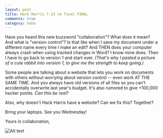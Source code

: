 ```yaml
---
layout: post
title: Hack Harris 7.23 v4 final FINAL
comments: true
category: haha
---
```


Have you heard this new buzzword "collaboration"? What does it mean? And what is "version control"? Is that like when I save my document under a different name every time I make an edit? And THEN does your computer always crash when using tracked changes in Word? I know mine does. Then I have to go back to version 1 and start over. *(That's why I pasted a picture of a cute rabbit into version 1, to give me the strength to keep going.)*

Some people are talking about a website that lets you work on documents with others without worrying about version control -- even work AT THE SAME TIME. And you always have old versions of all files so you can't accidentally overwrite last year's budget. It's also rumored to give +100,000 hacker points. *Can this be real?*

Also, why doesn't Hack Harris have a website? Can we fix this? Together?

Bring your laptops. See you Wednesday!

Yours in collaboration,

![Alt text](http://www.averagemarrieddad.com/wp-content/uploads/2012/10/heman-and-she-ra.jpg "Lara and Jonathan")
 
